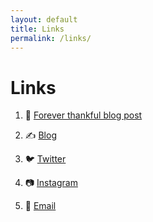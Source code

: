 ```yaml
---
layout: default
title: Links
permalink: /links/
---
```

# Links
<div class="post-line"></div>

1. 🙏 [Forever thankful blog post][blog]

1. ✍️ [Blog](/)

1. 🐦 [Twitter][twitter]

1. 📷 [Instagram][insta]

1. 📧 [Email][email]


[twitter]: https://www.twitter.com/danblundell
[insta]: https://www.instagram.com/dantblundell
[email]: mailto:hello@danblundell.com
[youtube]: https://www.youtube.com/watch?v=RdRnJPIbYmc
[blog]: /2020/11/forever-thankful
